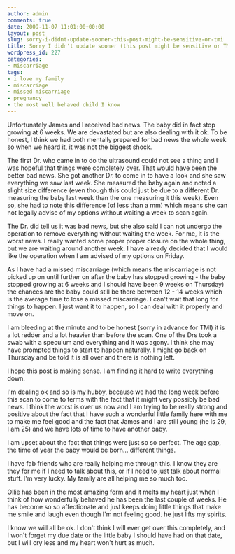 ```yaml
---
author: admin
comments: true
date: 2009-11-07 11:01:00+00:00
layout: post
slug: sorry-i-didnt-update-sooner-this-post-might-be-sensitive-or-tmi
title: Sorry I didn't update sooner (this post might be sensitive or TMI)
wordpress_id: 227
categories:
- Miscarriage
tags:
- i love my family
- miscarriage
- missed miscarriage
- pregnancy
- the most well behaved child I know
---
```


Unfortunately James and I received bad news. The baby did in fact stop growing at 6 weeks. We are devastated but are also dealing with it ok. To be honest, I think we had both mentally prepared for bad news the whole week so when we heard it, it was not the biggest shock.

The first Dr. who came in to do the ultrasound could not see a thing and I was hopeful that things were completely over. That would have been the better bad news. She got another Dr. to come in to have a look and she saw everything we saw last week. She measured the baby again and noted a slight size difference (even though this could just be due to a different Dr. measuring the baby last week than the one measuring it this week). Even so, she had to note this difference (of less than a mm) which means she can not legally advise of my options without waiting a week to scan again.

The Dr. did tell us it was bad news, but she also said I can not undergo the operation to remove everything without waiting the week. For me, it is the worst news. I really wanted some proper proper closure on the whole thing, but we are waiting around another week. I have already decided that I would like the operation when I am advised of my options on Friday.

As I have had a missed miscarriage (which means the miscarriage is not picked up on until further on after the baby has stopped growing - the baby stopped growing at 6 weeks and I should have been 9 weeks on Thursday) the chances are the baby could still be there between 12 - 14 weeks which is the average time to lose a missed miscarriage. I can't wait that long for things to happen. I just want it to happen, so I can deal with it properly and move on.

I am bleeding at the minute and to be honest (sorry in advance for TMI) it is a lot redder and a lot heavier than before the scan. One of the Drs took a swab with a speculum and everything and it was agony. I think she may have prompted things to start to happen naturally. I might go back on Thursday and be told it is all over and there is nothing left.

I hope this post is making sense. I am finding it hard to write everything down.

I'm dealing ok and so is my hubby, because we had the long week before this scan to come to terms with the fact that it might very possibly be bad news. I think the worst is over us now and I am trying to be really strong and positive about the fact that I have such a wonderful little family here with me to make me feel good and the fact that James and I are still young (he is 29, I am 25) and we have lots of time to have another baby.

I am upset about the fact that things were just so so perfect. The age gap, the time of year the baby would be born... different things.

I have fab friends who are really helping me through this. I know they are they for me if I need to talk about this, or if I need to just talk about normal stuff. I'm very lucky. My family are all helping me so much too.

Ollie has been in the most amazing form and it melts my heart just when I think of how wonderfully behaved he has been the last couple of weeks. He has become so so affectionate and just keeps doing little things that make me smile and laugh even though I'm not feeling good. he just lifts my spirits.

I know we will all be ok. I don't think I will ever get over this completely, and I won't forget my due date or the little baby I should have had on that date, but I will cry less and my heart won't hurt as much.
